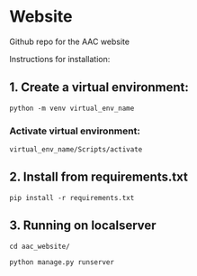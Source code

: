 # Website
Github repo for the AAC website

Instructions for installation:

## 1. Create a virtual environment:
`python -m venv virtual_env_name`
### Activate virtual environment:
`virtual_env_name/Scripts/activate`

## 2. Install from requirements.txt
`pip install -r requirements.txt`

## 3. Running on localserver
`cd aac_website/`

`python manage.py runserver`
